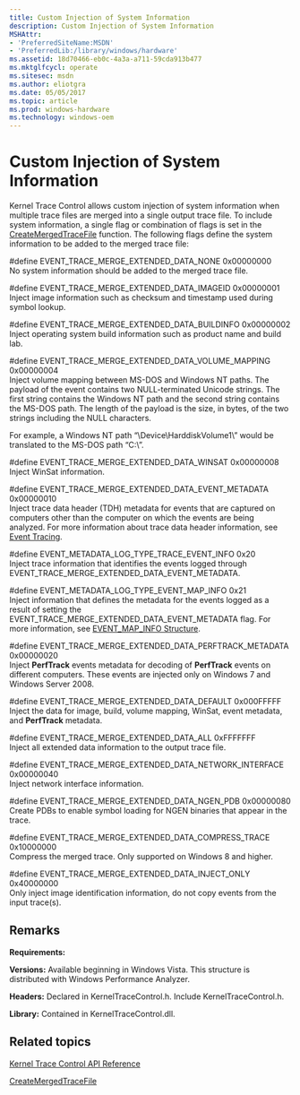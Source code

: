 ```yaml
---
title: Custom Injection of System Information
description: Custom Injection of System Information
MSHAttr:
- 'PreferredSiteName:MSDN'
- 'PreferredLib:/library/windows/hardware'
ms.assetid: 18d70466-eb0c-4a3a-a711-59cda913b477
ms.mktglfcycl: operate
ms.sitesec: msdn
ms.author: eliotgra
ms.date: 05/05/2017
ms.topic: article
ms.prod: windows-hardware
ms.technology: windows-oem
---
```


# Custom Injection of System Information


Kernel Trace Control allows custom injection of system information when multiple trace files are merged into a single output trace file. To include system information, a single flag or combination of flags is set in the [CreateMergedTraceFile](createmergedtracefile.md) function. The following flags define the system information to be added to the merged trace file:

<a href="" id="-define-event-trace-merge-extended-data-none-0x00000000"></a>\#define EVENT\_TRACE\_MERGE\_EXTENDED\_DATA\_NONE 0x00000000  
No system information should be added to the merged trace file.

<a href="" id="-define-event-trace-merge-extended-data-imageid-0x00000001"></a>\#define EVENT\_TRACE\_MERGE\_EXTENDED\_DATA\_IMAGEID 0x00000001  
Inject image information such as checksum and timestamp used during symbol lookup.

<a href="" id="-define-event-trace-merge-extended-data-buildinfo-0x00000002"></a>\#define EVENT\_TRACE\_MERGE\_EXTENDED\_DATA\_BUILDINFO 0x00000002  
Inject operating system build information such as product name and build lab.

<a href="" id="-define-event-trace-merge-extended-data-volume-mapping-0x00000004"></a>\#define EVENT\_TRACE\_MERGE\_EXTENDED\_DATA\_VOLUME\_MAPPING 0x00000004  
Inject volume mapping between MS-DOS and Windows NT paths. The payload of the event contains two NULL-terminated Unicode strings. The first string contains the Windows NT path and the second string contains the MS-DOS path. The length of the payload is the size, in bytes, of the two strings including the NULL characters.

For example, a Windows NT path “\\Device\\HarddiskVolume1\\” would be translated to the MS-DOS path “C:\\”.

<a href="" id="-define-event-trace-merge-extended-data-winsat-0x00000008"></a>\#define EVENT\_TRACE\_MERGE\_EXTENDED\_DATA\_WINSAT 0x00000008  
Inject WinSat information.

<a href="" id="-define-event-trace-merge-extended-data-event-metadata-0x00000010"></a>\#define EVENT\_TRACE\_MERGE\_EXTENDED\_DATA\_EVENT\_METADATA 0x00000010  
Inject trace data header (TDH) metadata for events that are captured on computers other than the computer on which the events are being analyzed. For more information about trace data header information, see [Event Tracing](https://msdn.microsoft.com/library/bb968803.aspx).

<a href="" id="-define-event-metadata-log-type-trace-event-info-0x20"></a>\#define EVENT\_METADATA\_LOG\_TYPE\_TRACE\_EVENT\_INFO 0x20  
Inject trace information that identifies the events logged through EVENT\_TRACE\_MERGE\_EXTENDED\_DATA\_EVENT\_METADATA.

<a href="" id="-define-event-metadata-log-type-event-map-info-0x21"></a>\#define EVENT\_METADATA\_LOG\_TYPE\_EVENT\_MAP\_INFO 0x21  
Inject information that defines the metadata for the events logged as a result of setting the EVENT\_TRACE\_MERGE\_EXTENDED\_DATA\_EVENT\_METADATA flag. For more information, see [EVENT\_MAP\_INFO Structure](https://msdn.microsoft.com/library/windows/desktop/aa964762.aspx).

<a href="" id="-define-event-trace-merge-extended-data-perftrack-metadata-0x00000020"></a>\#define EVENT\_TRACE\_MERGE\_EXTENDED\_DATA\_PERFTRACK\_METADATA 0x00000020  
Inject **PerfTrack** events metadata for decoding of **PerfTrack** events on different computers. These events are injected only on Windows 7 and Windows Server 2008.

<a href="" id="-define-event-trace-merge-extended-data-default-0x000fffff"></a>\#define EVENT\_TRACE\_MERGE\_EXTENDED\_DATA\_DEFAULT 0x000FFFFF  
Inject the data for image, build, volume mapping, WinSat, event metadata, and **PerfTrack** metadata.

<a href="" id="-define-event-trace-merge-extended-data-all-0xfffffff"></a>\#define EVENT\_TRACE\_MERGE\_EXTENDED\_DATA\_ALL 0xFFFFFFF  
Inject all extended data information to the output trace file.

<a href="" id="-define-event-trace-merge-extended-data-network-interface-0x00000040"></a>\#define EVENT\_TRACE\_MERGE\_EXTENDED\_DATA\_NETWORK\_INTERFACE 0x00000040  
Inject network interface information.

<a href="" id="-define-event-trace-merge-extended-data-ngen-pdb------------0x00000080"></a>\#define EVENT\_TRACE\_MERGE\_EXTENDED\_DATA\_NGEN\_PDB 0x00000080  
Create PDBs to enable symbol loading for NGEN binaries that appear in the trace.

<a href="" id="-define-event-trace-merge-extended-data-compress-trace------0x10000000"></a>\#define EVENT\_TRACE\_MERGE\_EXTENDED\_DATA\_COMPRESS\_TRACE 0x10000000  
Compress the merged trace. Only supported on Windows 8 and higher.

<a href="" id="-define-event-trace-merge-extended-data-inject-only---------0x40000000"></a>\#define EVENT\_TRACE\_MERGE\_EXTENDED\_DATA\_INJECT\_ONLY 0x40000000  
Only inject image identification information, do not copy events from the input trace(s).

## Remarks


**Requirements:**

**Versions:** Available beginning in Windows Vista. This structure is distributed with Windows Performance Analyzer.

**Headers:** Declared in KernelTraceControl.h. Include KernelTraceControl.h.

**Library:** Contained in KernelTraceControl.dll.

## Related topics


[Kernel Trace Control API Reference](kernel-trace-control-api-reference.md)

[CreateMergedTraceFile](createmergedtracefile.md)

 

 







